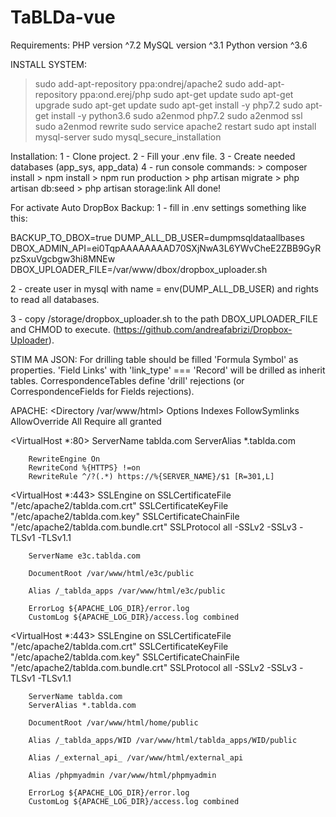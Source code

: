# TaBLDa-vue
Requirements:
PHP version ^7.2
MySQL version ^3.1
Python version ^3.6

INSTALL SYSTEM:
> sudo add-apt-repository ppa:ondrej/apache2
> sudo add-apt-repository ppa:ond.erej/php
> sudo apt-get update
> sudo apt-get upgrade
> sudo apt-get update
> sudo apt-get install -y php7.2
> sudo apt-get install -y python3.6
> sudo a2enmod php7.2
> sudo a2enmod ssl
> sudo a2enmod rewrite
> sudo service apache2 restart
> sudo apt install mysql-server
> sudo mysql_secure_installation



Installation:
1 - Clone project.
2 - Fill your .env file.
3 - Create needed databases (app_sys, app_data)
4 - run console commands:
    > composer install
    > npm install
    > npm run production
    > php artisan migrate
    > php artisan db:seed
    > php artisan storage:link
All done!


For activate Auto DropBox Backup:
1 - fill in .env settings something like this:

BACKUP_TO_DBOX=true
DUMP_ALL_DB_USER=dumpmsqldataallbases
DBOX_ADMIN_API=ei0TqpAAAAAAAAD70SXjNwA3L6YWvCheE2ZBB9GyRpzSxuVgcbgw3hi8MNEw
DBOX_UPLOADER_FILE=/var/www/dbox/dropbox_uploader.sh

2 - create user in mysql with name = env(DUMP_ALL_DB_USER) and rights to read all databases.

3 - copy /storage/dropbox_uploader.sh to the path DBOX_UPLOADER_FILE and CHMOD to execute.
(https://github.com/andreafabrizi/Dropbox-Uploader).


STIM MA JSON:
For drilling table should be filled 'Formula Symbol' as properties.
'Field Links' with 'link_type' === 'Record' will be drilled as inherit tables.
CorrespondenceTables define 'drill' rejections (or CorrespondenceFields for Fields rejections).



APACHE:
<Directory /var/www/html>
    Options Indexes FollowSymlinks
    AllowOverride All
    Require all granted
</Directory>


<VirtualHost *:80>
        ServerName tablda.com
        ServerAlias *.tablda.com

        RewriteEngine On
        RewriteCond %{HTTPS} !=on
        RewriteRule ^/?(.*) https://%{SERVER_NAME}/$1 [R=301,L]
</VirtualHost>


<VirtualHost *:443>
    SSLEngine on
    SSLCertificateFile "/etc/apache2/tablda.com.crt"
    SSLCertificateKeyFile "/etc/apache2/tablda.com.key"
    SSLCertificateChainFile "/etc/apache2/tablda.com.bundle.crt"
        SSLProtocol all -SSLv2 -SSLv3 -TLSv1 -TLSv1.1

        ServerName e3c.tablda.com

        DocumentRoot /var/www/html/e3c/public

        Alias /_tablda_apps /var/www/html/e3c/public

        ErrorLog ${APACHE_LOG_DIR}/error.log
        CustomLog ${APACHE_LOG_DIR}/access.log combined
</VirtualHost>


<VirtualHost *:443>
    SSLEngine on
    SSLCertificateFile "/etc/apache2/tablda.com.crt"
    SSLCertificateKeyFile "/etc/apache2/tablda.com.key"
    SSLCertificateChainFile "/etc/apache2/tablda.com.bundle.crt"
        SSLProtocol all -SSLv2 -SSLv3 -TLSv1 -TLSv1.1

        ServerName tablda.com
        ServerAlias *.tablda.com

        DocumentRoot /var/www/html/home/public

        Alias /_tablda_apps/WID /var/www/html/tablda_apps/WID/public

        Alias /_external_api_ /var/www/html/external_api

        Alias /phpmyadmin /var/www/html/phpmyadmin

        ErrorLog ${APACHE_LOG_DIR}/error.log
        CustomLog ${APACHE_LOG_DIR}/access.log combined
</VirtualHost>

